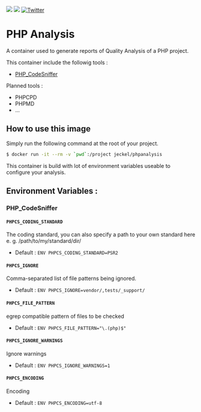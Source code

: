 [![](https://images.microbadger.com/badges/image/jeckel/phpanalysis.svg)](https://microbadger.com/images/jeckel/phpanalysis "Get your own image badge on microbadger.com") [![](https://images.microbadger.com/badges/version/jeckel/phpanalysis.svg)](https://microbadger.com/images/jeckel/phpanalysis "Get your own version badge on microbadger.com") [![Twitter](https://img.shields.io/badge/Twitter-%40jeckel4-blue.svg)](https://twitter.com/intent/user?screen_name=jeckel4)

# PHP Analysis

A container used to generate reports of Quality Analysis of a PHP project.

This container include the followig tools :
* [PHP_CodeSniffer](https://github.com/squizlabs/PHP_CodeSniffer)

Planned tools :
* PHPCPD
* PHPMD
* ...

## How to use this image

Simply run the following command at the root of your project.

```bash
$ docker run -it --rm -v `pwd`:/project jeckel/phpanalysis
```

This container is build with lot of environment variables useable to configure your analysis.

## Environment Variables :

### PHP_CodeSniffer

#### `PHPCS_CODING_STANDARD`

The coding standard, you can also specify a path to your own standard here e. g. /path/to/my/standard/dir/

* Default : `ENV PHPCS_CODING_STANDARD=PSR2`

#### `PHPCS_IGNORE`

Comma-separated list of file patterns being ignored.

* Default : `ENV PHPCS_IGNORE=vendor/,tests/_support/`

#### `PHPCS_FILE_PATTERN`

egrep compatible pattern of files to be checked

* Default : `ENV PHPCS_FILE_PATTERN="\.(php)$"`

#### `PHPCS_IGNORE_WARNINGS`

Ignore warnings

* Default : `ENV PHPCS_IGNORE_WARNINGS=1`

#### `PHPCS_ENCODING`

Encoding
* Default : `ENV PHPCS_ENCODING=utf-8`